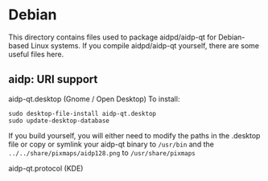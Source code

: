 
Debian
====================
This directory contains files used to package aidpd/aidp-qt
for Debian-based Linux systems. If you compile aidpd/aidp-qt yourself, there are some useful files here.

## aidp: URI support ##


aidp-qt.desktop  (Gnome / Open Desktop)
To install:

	sudo desktop-file-install aidp-qt.desktop
	sudo update-desktop-database

If you build yourself, you will either need to modify the paths in
the .desktop file or copy or symlink your aidp-qt binary to `/usr/bin`
and the `../../share/pixmaps/aidp128.png` to `/usr/share/pixmaps`

aidp-qt.protocol (KDE)

